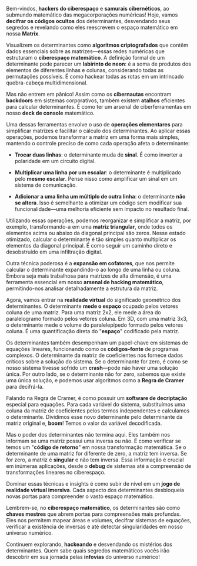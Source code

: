 Bem-vindos, **hackers do ciberespaço** e **samurais cibernéticos**, ao submundo matemático das megacorporações numéricas! Hoje, vamos **decifrar os códigos ocultos** dos determinantes, desvendando seus segredos e revelando como eles reescrevem o espaço matemático em nossa **Matrix**.

Visualizem os determinantes como **algoritmos criptografados** que contêm dados essenciais sobre as matrizes—essas redes numéricas que estruturam o **ciberespaço matemático**. A definição formal de um determinante pode parecer um **labirinto de neon**: é a soma de produtos dos elementos de diferentes linhas e colunas, considerando todas as permutações possíveis. É como hackear todas as rotas em um intrincado quebra-cabeça multidimensional.

Mas não entrem em pânico! Assim como os **cibernautas** encontram **backdoors** em sistemas corporativos, também existem **atalhos** eficientes para calcular determinantes. É como ter um arsenal de ciberferramentas em nosso **deck de console** matemático.

Uma dessas ferramentas envolve o uso de **operações elementares** para simplificar matrizes e facilitar o cálculo dos determinantes. Ao aplicar essas operações, podemos transformar a matriz em uma forma mais simples, mantendo o controle preciso de como cada operação afeta o determinante:

- **Trocar duas linhas**: o determinante muda de **sinal**. É como inverter a polaridade em um circuito digital.

- **Multiplicar uma linha por um escalar**: o determinante é multiplicado pelo **mesmo escalar**. Pense nisso como amplificar um sinal em um sistema de comunicação.

- **Adicionar a uma linha um múltiplo de outra linha**: o determinante **não se altera**. Isso é semelhante a otimizar um código sem modificar sua funcionalidade—uma melhoria eficiente sem impacto no resultado final.

Utilizando essas operações, podemos reorganizar e simplificar a matriz, por exemplo, transformando-a em uma **matriz triangular**, onde todos os elementos acima ou abaixo da diagonal principal são zeros. Nesse estado otimizado, calcular o determinante é tão simples quanto multiplicar os elementos da diagonal principal. É como seguir um caminho direto e desobstruído em uma infiltração digital.

Outra técnica poderosa é a **expansão em cofatores**, que nos permite calcular o determinante expandindo-o ao longo de uma linha ou coluna. Embora seja mais trabalhosa para matrizes de alta dimensão, é uma ferramenta essencial em nosso **arsenal de hacking matemático**, permitindo-nos analisar detalhadamente a estrutura da matriz.

Agora, vamos entrar na **realidade virtual** do significado geométrico dos determinantes. O determinante **mede o espaço** ocupado pelos vetores coluna de uma matriz. Para uma matriz 2x2, ele mede a área do paralelogramo formado pelos vetores coluna. Em 3D, com uma matriz 3x3, o determinante mede o volume do paralelepípedo formado pelos vetores coluna. É uma quantificação direta do "**espaço**" codificado pela matriz.

Os determinantes também desempenham um papel-chave em sistemas de equações lineares, funcionando como os **códigos-fonte** de programas complexos. O determinante da matriz de coeficientes nos fornece dados críticos sobre a solução do sistema. Se o determinante for zero, é como se nosso sistema tivesse sofrido um **crash**—pode não haver uma solução única. Por outro lado, se o determinante não for zero, sabemos que existe uma única solução, e podemos usar algoritmos como a **Regra de Cramer** para decifrá-la.

Falando na Regra de Cramer, é como possuir um **software de decriptação** especial para equações. Para cada variável do sistema, substituímos uma coluna da matriz de coeficientes pelos termos independentes e calculamos o determinante. Dividimos esse novo determinante pelo determinante da matriz original e, **boom**! Temos o valor da variável decodificada.

Mas o poder dos determinantes não termina aqui. Eles também nos informam se uma matriz possui uma inversa ou não. É como verificar se temos um "**código de retorno**" em nossa transformação matemática. Se o determinante de uma matriz for diferente de zero, a matriz tem inversa. Se for zero, a matriz é **singular** e não tem inversa. Essa informação é crucial em inúmeras aplicações, desde o **debug** de sistemas até a compreensão de transformações lineares no ciberespaço.

Dominar essas técnicas e insights é como subir de nível em um **jogo de realidade virtual imersiva**. Cada aspecto dos determinantes desbloqueia novas portas para compreender o vasto espaço matemático.

Lembrem-se, no **ciberespaço matemático**, os determinantes são como **chaves mestres** que abrem portas para compreensões mais profundas. Eles nos permitem mapear áreas e volumes, decifrar sistemas de equações, verificar a existência de inversas e até detectar singularidades em nosso universo numérico.

Continuem explorando, **hackeando** e desvendando os mistérios dos determinantes. Quem sabe quais segredos matemáticos vocês irão descobrir em sua jornada pelas **infovias** do universo numérico!
